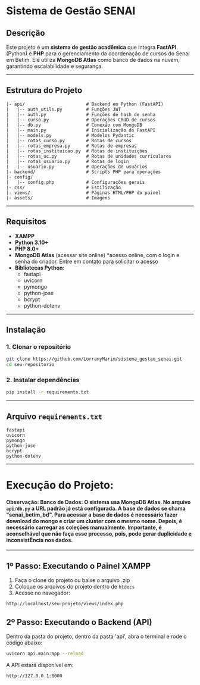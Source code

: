 
# Sistema de Gestão SENAI

## Descrição

Este projeto é um **sistema de gestão acadêmica** que integra **FastAPI** (Python) e **PHP** para o gerenciamento da coordenação de cursos do Senai em Betim.
Ele utiliza **MongoDB Atlas** como banco de dados na nuvem, garantindo escalabilidade e segurança.

---

## Estrutura do Projeto
```
|- api/                       # Backend em Python (FastAPI)
|   |-- auth_utils.py         # Funções JWT
|   |-- auth.py               # Funções de hash de senha
|   |-- curso.py              # Operações CRUD de cursos
|   |-- db.py                 # Conexão com MongoDB
|   |-- main.py               # Inicialização do FastAPI
|   |-- models.py             # Modelos Pydantic
|   |-- rotas_curso.py        # Rotas de cursos
|   |-- rotas_empresa.py      # Rotas de empresas
|   |-- rotas_instituicao.py  # Rotas de instituições
|   |-- rotas_uc.py           # Rotas de unidades curriculares
|   |-- rotas_usuario.py      # Rotas de login
|   |-- usuario.py            # Operações de usuários
|- backend/                   # Scripts PHP para operações
|- config/
|   |-- config.php            # Configurações gerais
|- css/                       # Estilização
|- views/                     # Páginas HTML/PHP do painel
|- assets/                    # Imagens
```

---

## Requisitos

- **XAMPP**
- **Python 3.10+**
- **PHP 8.0+**
- **MongoDB Atlas** (acessar site online) *acesso online, com o login e senha do criador. Entre em contato para solicitar o acesso
- **Bibliotecas Python**:
  - fastapi
  - uvicorn
  - pymongo
  - python-jose
  - bcrypt
  - python-dotenv

---

## Instalação

### 1. Clonar o repositório
```bash
git clone https://github.com/LorranyMarim/sistema_gestao_senai.git
cd seu-repositorio
```
### 2. Instalar dependências
```bash
pip install -r requirements.txt
```
---

## Arquivo `requirements.txt`
```
fastapi
uvicorn
pymongo
python-jose
bcrypt
python-dotenv
```
---

# Execução do Projeto:

#### Observação: Banco de Dados: O sistema usa MongoDB Atlas. No arquivo `api/db.py` a URL padrão já está configurada. A base de dados se chama "senai_betim_bd". Para acessar a base de dados é necessário fazer download do mongo e criar um cluster com o mesmo nome. Depois, é necessário carregar as coleções manualmente. Importante, é aconselhável que não faça esse processo, pois, pode gerar duplicidade e inconsistÊncia nos dados.
---

## 1º Passo: Executando o Painel XAMPP
1. Faça o clone do projeto ou baixe o arquivo .zip
2. Coloque os arquivos do projeto dentro de `htdocs`
3. Acesse no navegador:
```
http://localhost/seu-projeto/views/index.php
```


## 2º Passo: Executando o Backend (API)
Dentro da pasta do projeto, dentro da pasta 'api', abra o terminal e rode o código abaixo:
```bash
uvicorn api.main:app --reload
```
A API estará disponível em:
```
http://127.0.0.1:8000
```
